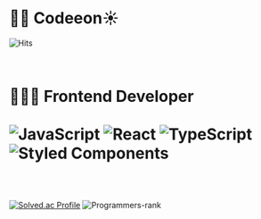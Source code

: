 # 👋🏻 Codeeon☀️
![Hits](https://hits.seeyoufarm.com/api/count/incr/badge.svg?url=https%3A%2F%2Fgithub.com%2Fcodeeon&count_bg=%23877EFF&title_bg=%237CCEDF&icon=&icon_color=%233D2626&title=visits&edge_flat=false)

<br/>

# 🧑🏻‍💻 Frontend Developer <br/><br/> ![JavaScript](https://img.shields.io/badge/javascript-%23F7DF1E?style=for-the-badge&logo=javascript&logoColor=black) ![React](https://img.shields.io/badge/react-%2361DAFB?style=for-the-badge&logo=react&logoColor=black) ![TypeScript](https://img.shields.io/badge/typescript-%233178C6?style=for-the-badge&logo=typescript&logoColor=white) ![Styled Components](https://img.shields.io/badge/styled%20components-%23DB7093?style=for-the-badge&logo=styledcomponents&logoColor=white) <br/>
<br/><br/>

<!--
**codeeon/codeeon** is a ✨ _special_ ✨ repository because its `README.md` (this file) appears on your GitHub profile.

Here are some ideas to get you started:

- 🔭 I’m currently working on ...
- 🌱 I’m currently learning ...
- 👯 I’m looking to collaborate on ...
- 🤔 I’m looking for help with ...
- 💬 Ask me about ...
- 📫 How to reach me: ...
- 😄 Pronouns: ...
- ⚡ Fun fact: ...
-->

[![Solved.ac Profile](http://mazassumnida.wtf/api/v2/generate_badge?boj=yeon_develop)](https://solved.ac/yeon_develop/)
![Programmers-rank](https://github.com/codeeon/github-programmers-rank/blob/master/lib/result.svg)
